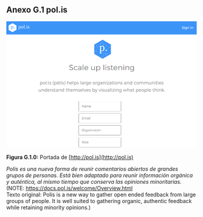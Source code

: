 ## Anexo G.1 pol.is

![image alt text](image_0.png)

**Figura G.1.0:** Portada de [http://pol.is](http://pol.is) 

*Polis es una nueva forma de reunir comentarios abiertos de grandes grupos de personas. Está bien adaptado para reunir información orgánica y auténtica, al mismo tiempo que conserva las opiniones minoritarias.* (NOTE:  https://docs.pol.is/welcome/Overview.html  
Texto original: 
Polis is a new way to gather open ended feedback from large groups of people. It is well suited to gathering organic, authentic feedback while retaining minority opinions.)

